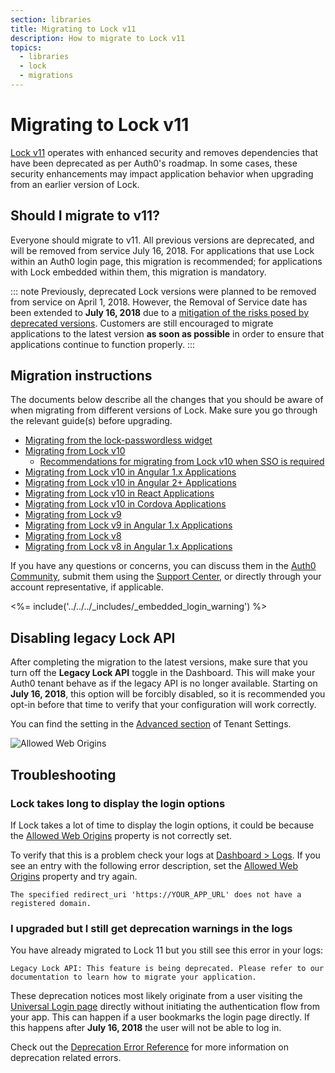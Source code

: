 ```yaml
---
section: libraries
title: Migrating to Lock v11
description: How to migrate to Lock v11
topics:
  - libraries
  - lock
  - migrations
---
```

# Migrating to Lock v11

[Lock v11](/libraries/lock) operates with enhanced security and removes dependencies that have been deprecated as per Auth0's roadmap. In some cases, these security enhancements may impact application behavior when upgrading from an earlier version of Lock. 

## Should I migrate to v11?

Everyone should migrate to v11. All previous versions are deprecated, and will be removed from service July 16, 2018. For applications that use Lock within an Auth0 login page, this migration is recommended; for applications with Lock embedded within them, this migration is mandatory.

::: note
Previously, deprecated Lock versions were planned to be removed from service on April 1, 2018. However, the Removal of Service date has been extended to **July 16, 2018** due to a [mitigation of the risks posed by deprecated versions](/cross-origin-authentication/fingerprinting). Customers are still encouraged to migrate applications to the latest version **as soon as possible** in order to ensure that applications continue to function properly. 
:::

## Migration instructions

The documents below describe all the changes that you should be aware of when migrating from different versions of Lock. Make sure you go through the relevant guide(s) before upgrading.

* [Migrating from the lock-passwordless widget](/libraries/lock/v11/migration-lock-passwordless)
* [Migrating from Lock v10](/libraries/lock/v11/migration-v10-v11)
    * [Recommendations for migrating from Lock v10 when SSO is required](/guides/login/migration-sso)
* [Migrating from Lock v10 in Angular 1.x Applications](/libraries/lock/v11/migration-angularjs-v10)
* [Migrating from Lock v10 in Angular 2+ Applications](/libraries/lock/v11/migration-angular)
* [Migrating from Lock v10 in React Applications](/libraries/lock/v11/migration-react)
* [Migrating from Lock v10 in Cordova Applications](/libraries/lock/v11/migration-cordova)
* [Migrating from Lock v9](/libraries/lock/v11/migration-v9-v11)
* [Migrating from Lock v9 in Angular 1.x Applications](/libraries/lock/v11/migration-angularjs-v9)
* [Migrating from Lock v8](/libraries/lock/v11/migration-v8-v11)
* [Migrating from Lock v8 in Angular 1.x Applications](/libraries/lock/v11/migration-angularjs-v8)

If you have any questions or concerns, you can discuss them in the [Auth0 Community](https://community.auth0.com/), submit them using the [Support Center](${env.DOMAIN_URL_SUPPORT}), or directly through your account representative, if applicable. 

<%= include('../../../_includes/_embedded_login_warning') %>

## Disabling legacy Lock API

After completing the migration to the latest versions, make sure that you turn off the **Legacy Lock API** toggle in the Dashboard. This will make your Auth0 tenant behave as if the legacy API is no longer available. Starting on **July 16, 2018**, this option will be forcibly disabled, so it is recommended you opt-in before that time to verify that your configuration will work correctly.

You can find the setting in the [Advanced section](${manage_url}/#/tenant/advanced) of Tenant Settings.

![Allowed Web Origins](/media/articles/libraries/lock/legacy-lock-api-off.png)

## Troubleshooting

### Lock takes long to display the login options

If Lock takes a lot of time to display the login options, it could be because the [Allowed Web Origins](/libraries/lock/v11/migration-v10-v11#configure-auth0-for-embedded-login) property is not correctly set.

To verify that this is a problem check your logs at [Dashboard > Logs](${manage_url}/#/logs). If you see an entry with the following error description, set the [Allowed Web Origins](/libraries/lock/v11/migration-v10-v11#configure-auth0-for-embedded-login) property and try again.

```text
The specified redirect_uri 'https://YOUR_APP_URL' does not have a registered domain.
```

### I upgraded but I still get deprecation warnings in the logs

You have already migrated to Lock 11 but you still see this error in your logs:

```text
Legacy Lock API: This feature is being deprecated. Please refer to our documentation to learn how to migrate your application.
```

These deprecation notices most likely originate from a user visiting the [Universal Login page](/hosted-pages/login) directly without initiating the authentication flow from your app. This can happen if a user bookmarks the login page directly. If this happens after **July 16, 2018** the user will not be able to log in.

Check out the [Deprecation Error Reference](/errors/deprecation-errors) for more information on deprecation related errors.
